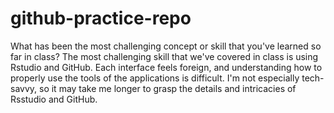 # github-practice-repo
What has been the most challenging concept or skill that you've learned so far in class?
    The most challenging skill that we've covered in class is using Rstudio and GitHub. Each interface feels foreign, and understanding how to properly use the tools of the applications is difficult. I'm not especially tech-savvy, so it may take me longer to grasp the details and intricacies of Rsstudio and GitHub.
